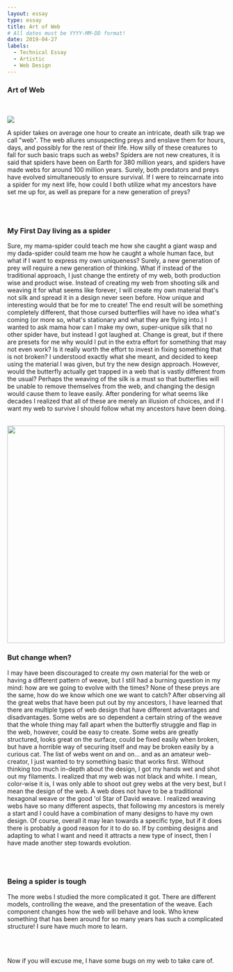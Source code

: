 ```yaml
---
layout: essay
type: essay
title: Art of Web
# All dates must be YYYY-MM-DD format!
date: 2019-04-27
labels:
  - Technical Essay
  - Artistic
  - Web Design
---
```


<h3>Art of Web</h3>
<br>
<br>
<image src ="/images/web.jpg">
<br>
<p>
  A spider takes on average one hour to create an intricate, death silk trap we call "web". The web allures unsuspecting preys and enslave them for hours, days, and possibly for the rest of their life. How silly of these creatures to fall for such basic traps such as webs? Spiders are not new creatures, it is said that spiders have been on Earth for 380 million years, and spiders have made webs for around 100 million years. Surely, both predators and preys have evolved simultaneously to ensure survival. If I were to reincarnate into a spider for my next life, how could I both utilize what my ancestors have set me up for, as well as prepare for a new generation of preys? 
</p>
<br>
<br>
<h3>My First Day living as a spider</h3>
  <p>
    Sure, my mama-spider could teach me how she caught a giant wasp and my dada-spider could team me how he caught a whole human face, but what if I want to express my own uniqueness? Surely, a new generation of prey will require a new generation of thinking. What if instead of the traditional approach, I just change the entirety of my web, both production wise and product wise. Instead of creating my web from shooting silk and weaving it for what seems like forever, I will create my own material that's not silk and spread it in a design never seen before. How unique and interesting would that be for me to create! The end result will be something completely different, that those cursed butterflies will have no idea what's coming (or more so, what's stationary and what they are flying into.) I wanted to ask mama how can I make my own, super-unique silk that no other spider have, but instead I got laughed at. Change is great, but if there are presets for me why would I put in the extra effort for something that may not even work? Is it really worth the effort to invest in fixing something that is not broken? I understood exactly what she meant, and decided to keep using the material I was given, but try the new design approach. However, would the butterfly actually get trapped in a web that is vastly different from the usual? Perhaps the weaving of the silk is a must so that butterflies will be unable to remove themselves from the web, and changing the design would cause them to leave easily. After pondering for what seems like decades I realized that all of these are merely an illusion of choices, and if I want my web to survive I should follow what my ancestors have been doing. 
  </p>
  <br>
  <image src ="/images/spider.jpg" width="500px">
<br>
  <h3>But change when?</h3>
  <p>
  I may have been discouraged to create my own material for the web or having a different pattern of weave, but I still had a burning question in my mind: how are we going to evolve with the times? None of these preys are the same, how do we know which one we want to catch? After observing all the great webs that have been put out by my ancestors, I have learned that there are multiple types of web design that have different advantages and disadvantages. Some webs are so dependent a certain string of the weave that the whole thing may fall apart when the butterfly struggle and flap in the web, however, could be easy to create. Some webs are greatly structured, looks great on the surface, could be fixed easily when broken, but have a horrible way of securing itself and may be broken easily by a curious cat. The list of webs went on and on... and as an amateur web-creator, I just wanted to try something basic that works first. Without thinking too much in-depth about the design, I got my hands wet and shot out my filaments. I realized that my web was not black and white. I mean, color-wise it is, I was only able to shoot out grey webs at the very best, but I mean the design of the web. A web does not have to be a traditional hexagonal weave or the good 'ol Star of David weave. I realized weaving webs have so many different aspects, that following my ancestors is merely a start and I could have a combination of many designs to have my own design. Of course, overall it may lean towards a specific type, but if it does there is probably a good reason for it to do so. If by combing designs and adapting to what I want and need it attracts a new type of insect, then I have made another step towards evolution. 
  </p>
  <br>
<br>
    <h3>Being a spider is tough</h3>
  <p>
The more webs I studied the more complicated it got. There are different models, controlling the weave, and the presentation of the weave. Each component changes how the web will behave and look. Who knew something that has been around for so many years has such a complicated structure! I sure have much more to learn. 
    </p>
    <br>
<br>
    <p>
Now if you will excuse me, I have some bugs on my web to take care of. 
  </p>
  
  
